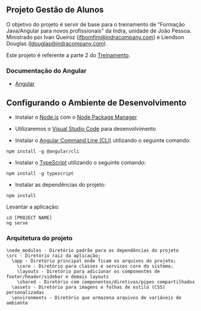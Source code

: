 ## Projeto Gestão de Alunos

O objetivo do projeto é servir de base para o treinamento de "Formação Java/Angular para novos profissionais" da Indra, unidade de João Pessoa. Ministrado por Ivan Queiroz (ifbomfim@indracompany.com) e Liendson Douglas (ldouglas@indracompany.com).

Este projeto é referente a parte 2 do [Treinamento][parte1].

### Documentação do Angular

- [Angular][ng]

## Configurando o Ambiente de Desenvolvimento

- Instalar o [Node.js][node] com o [Node Package Manager][npm]
- Utilizaremos o [Visual Studio Code][vscode] para desenvolvimento

- Instalar o [Angular Command Line (CLI)][cli] utilizando o seguinte comando:

```
npm install -g @angular/cli
```

- Instalar o [TypeScript][typescript] utilizando o seguinte comando:

```
npm install -g typescript
```

- Instalar as dependências do projeto:

```
npm install
```

Levantar a aplicação:

```
cd [PROJECT NAME]
ng serve
```

### Arquitetura do projeto

```
\node_modules - Diretório padrão para as dependências do projeto
\src - Diretório raiz da aplicação;
  \app - Diretório principal onde ficam os arquivos do projeto;
    \core - Diretório para classes e services core do sistema;
    \layouts - Diretório para adicionar os componentes de footer/header/sidebar e demais layouts
    \shared - Diretório com componentes/diretivas/pipes compartilhados
  \assets - Diretório para imagens e folhas de estilo (CSS) personalizadas
  \environments - Diretório que armazena arquivos de variáveis de ambiente
```

[ng]: https://angular.io
[cli]: https://cli.angular.io/
[npm]: https://www.npmjs.com/get-npm
[vscode]: https://code.visualstudio.com/download
[parte1]: https://github.com/ivanqueiroz/formacao-java
[typescript]: https://www.typescriptlang.org/
[node]: https://nodejs.org/pt-br/download/
